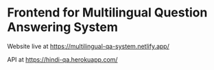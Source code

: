 # Frontend for Multilingual Question Answering System

Website live at https://multilingual-qa-system.netlify.app/

API at https://hindi-qa.herokuapp.com/

